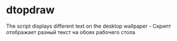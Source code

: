 # dtopdraw
The script displays different text on the desktop wallpaper - Скрипт отображает разный текст на обоях рабочего стола
